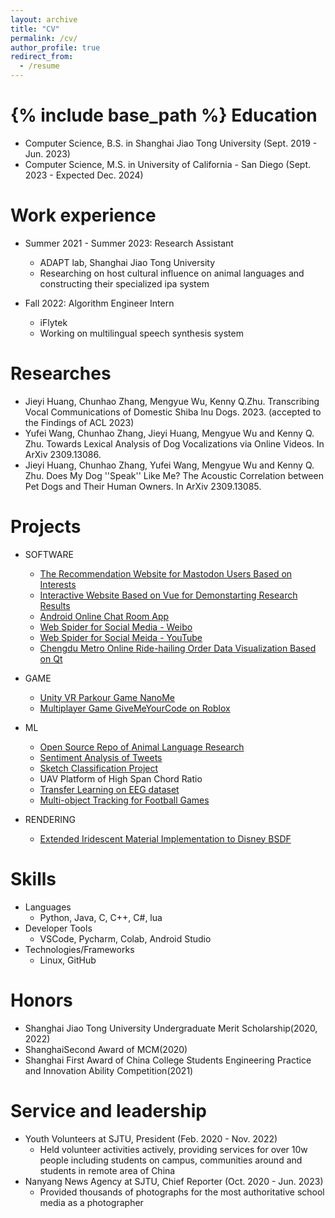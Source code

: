 ```yaml
---
layout: archive
title: "CV"
permalink: /cv/
author_profile: true
redirect_from:
  - /resume
---
```


{% include base_path %}
Education
======
* Computer Science, B.S. in Shanghai Jiao Tong University (Sept. 2019 - Jun. 2023)
* Computer Science, M.S. in University of California - San Diego (Sept. 2023 - Expected Dec. 2024)

Work experience
======
* Summer 2021 - Summer 2023: Research Assistant
  * ADAPT lab, Shanghai Jiao Tong University
  * Researching on host cultural influence on animal languages and constructing their specialized ipa system

* Fall 2022: Algorithm Engineer Intern
  * iFlytek
  * Working on multilingual speech synthesis system

Researches
======
*  Jieyi Huang, Chunhao Zhang, Mengyue Wu, Kenny Q.Zhu. Transcribing Vocal Communications of Domestic Shiba lnu Dogs. 2023. (accepted to the Findings of ACL 2023)
*  Yufei Wang, Chunhao Zhang, Jieyi Huang, Mengyue Wu and Kenny Q. Zhu. Towards Lexical Analysis of Dog Vocalizations via Online Videos. In ArXiv 2309.13086.
*  Jieyi Huang, Chunhao Zhang, Yufei Wang, Mengyue Wu and Kenny Q. Zhu. Does My Dog ''Speak'' Like Me? The Acoustic Correlation between Pet Dogs and Their Human Owners. In ArXiv 2309.13085.


Projects
======

* SOFTWARE
  * [The Recommendation Website for Mastodon Users Based on Interests](https://github.com/XSiling/CSE210-Project)
  * [Interactive Website Based on Vue for Demonstarting Research Results](http://202.120.38.146:8079)
  * [Android Online Chat Room App](https://github.com/XSiling/TalkRoom-Project-ByteDance)
  * [Web Spider for Social Media - Weibo](https://github.com/XSiling/WeiboKeywordsSpider)
  * [Web Spider for Social Meida - YouTube](https://github.com/XSiling/YoutubeKeywordSpider)
  * [Chengdu Metro Online Ride-hailing Order Data Visualization Based on Qt](https://github.com/XSiling/metro-analysis-by-Qt)

* GAME
  * [Unity VR Parkour Game NanoMe](https://github.com/XSiling/NanoMe-Unity-Parkour-Game)
  * [Multiplayer Game GiveMeYourCode on Roblox](https://www.roblox.com/games/6538306385/GiveMeYourCode)
  
* ML
  * [Open Source Repo of Animal Language Research](https://github.com/XSiling/ShibaScript)
  * [Sentiment Analysis of Tweets](https://github.com/XSiling/CSE258-SentimentAnalysis)
  * [Sketch Classification Project](https://github.com/XSiling/Sketch-Classification)
  * UAV Platform of High Span Chord Ratio
  * [Transfer Learning on EEG dataset](https://github.com/XSiling/Transfer_SEED)
  * [Multi-object Tracking for Football Games](https://github.com/XSiling/MOT-in-Football-Game)

* RENDERING
  * [Extended Iridescent Material Implementation to Disney BSDF](https://github.com/XSiling/lajolla_public)
    
Skills
=====
* Languages
  * Python, Java, C, C++, C#, lua
* Developer Tools
  * VSCode, Pycharm, Colab, Android Studio
* Technologies/Frameworks
  * Linux, GitHub

Honors
=====
* Shanghai Jiao Tong University Undergraduate Merit Scholarship(2020, 2022)
* ShanghaiSecond Award of MCM(2020)
* Shanghai First Award of China College Students Engineering Practice and Innovation Ability Competition(2021)

Service and leadership
======
* Youth Volunteers at SJTU, President (Feb. 2020 - Nov. 2022)
  * Held volunteer activities actively, providing services for over 10w people including students on campus, communities around and students in remote area of China
* Nanyang News Agency at SJTU, Chief Reporter (Oct. 2020 - Jun. 2023)
  * Provided thousands of photographs for the most authoritative school media as a photographer
